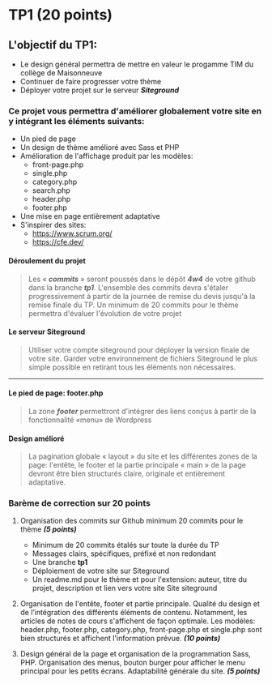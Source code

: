 # TP1 (20 points)

## L\'objectif du TP1:

- Le design général permettra de mettre en valeur le progamme TIM du collège de Maisonneuve
- Continuer de faire progresser votre thème
- Déployer votre projet sur le serveur **_Siteground_**

### Ce projet vous permettra d\'améliorer globalement votre site en y intégrant les éléments suivants:

- Un pied de page
- Un design de thème amélioré avec Sass et PHP
- Amélioration de l'affichage produit par les modèles:
  - front-page.php
  - single.php
  - category.php
  - search.php
  - header.php
  - footer.php
- Une mise en page entièrement adaptative
- S'inspirer des sites:
  - https://www.scrum.org/
  - https://cfe.dev/

#### Déroulement du projet

> Les « **_commits_** » seront poussés dans le dépôt **_4w4_** de votre github dans la branche **_tp1_**.
> L\'ensemble des commits devra s\'étaler progressivement à partir de la journée de remise du devis jusqu\'à la remise finale du TP.
> Un minimum de 20 commits pour le thème permettra d\'évaluer l\'évolution de votre projet

#### Le serveur Siteground

> Utiliser votre compte siteground pour déployer la version finale de votre site.
> Garder votre environnement de fichiers Siteground le plus simple possible en retirant tous les éléments non nécessaires.

---

#### Le pied de page: footer.php

> La zone **_footer_** permettront d\'intégrer des liens conçus à partir de la fonctionnalité «menu» de Wordpress

#### Design amélioré

> La pagination globale « layout » du site et les différentes zones de la page: l'entête, le footer et la partie principale « main » de la page devront être bien structurés claire, originale et entièrement adaptative.

### Barème de correction sur 20 points

1. Organisation des commits sur Github minimum 20 commits pour le thème **_(5 points)_**

   - Minimum de 20 commits étalés sur toute la durée du TP
   - Messages clairs, spécifiques, préfixé et non redondant
   - Une branche **tp1**
   - Déploiement de votre site sur Siteground
   - Un readme.md pour le thème et pour l'extension: auteur, titre du projet, description et lien vers votre site Site siteground

2. Organisation de l'entête, footer et partie principale. Qualité du design et de l’intégration des différents éléments de contenu. Notamment, les articles de notes de cours s'affichent de façon optimale. Les modèles: header.php, footer.php, category.php, front-page.php et single.php sont bien structurés et affichent l'information prévue. **_(10 points)_**
3. Design général de la page et organisation de la programmation Sass, PHP. Organisation des menus, bouton burger pour afficher le menu principal pour les petits écrans. Adaptabilité générale du site. **_(5 points)_**